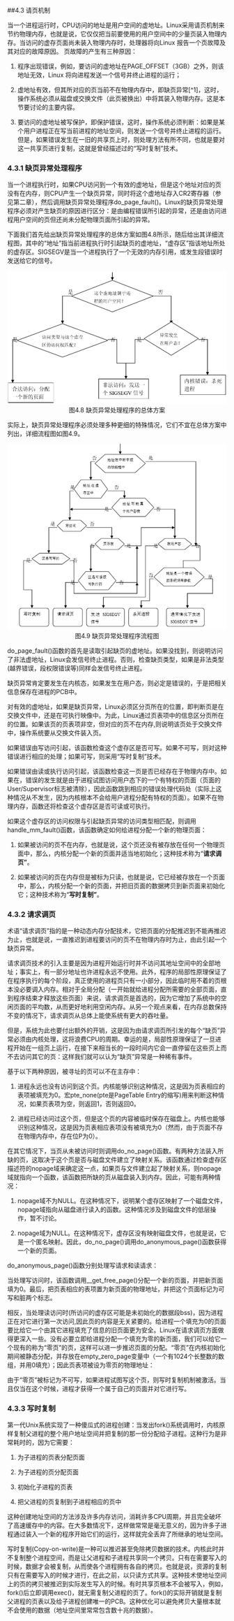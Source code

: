 ##4.3 请页机制

当一个进程运行时，CPU访问的地址是用户空间的虚地址。Linux采用请页机制来节约物理内存，也就是说，它仅仅把当前要使用的用户空间中的少量页装入物理内存。当访问的虚存页面尚未装入物理内存时，处理器将向Linux 报告一个页故障及其对应的故障原因。 页故障的产生有三种原因：

1.  程序出现错误，例如，要访问的虚地址在PAGE_OFFSET（3GB）之外，则该地址无效，Linux 将向进程发送一个信号并终止进程的运行；

2.  虚地址有效，但其所对应的页当前不在物理内存中，即缺页异常[^1]，这时，操作系统必须从磁盘或交换文件（此页被换出）中将其装入物理内存。这是本节要讨论的主要内容。

3.  要访问的虚地址被写保护，即保护错误，这时，操作系统必须判断：如果是某个用户进程正在写当前进程的地址空间，则发送一个信号并终止进程的运行。但是，如果错误发生在一旧的共享页上时，则处理方法有所不同，也就是要对这一共享页进行复制，这就是曾经描述过的“写时复制”技术。

### 4.3.1 缺页异常处理程序

当一个进程执行时，如果CPU访问到一个有效的虚地址，但是这个地址对应的页没有在内存，则CPU产生一个缺页异常，同时将这个虚地址存入CR2寄存器（参见第二章），然后调用缺页异常处理程序do_page_fault()。Linux的缺页异常处理程序必须对产生缺页的原因进行区分：是由编程错误所引起的异常，还是由访问进程用户空间的页但还尚未分配物理页面所引起的异常。

下面我们首先给出缺页异常处理程序的总体方案如图4.8所示，随后给出其详细流程图，其中的“地址”指当前进程执行时引起缺页的虚地址，“虚存区”指该地址所处的虚存区。SIGSEGV是当一个进程执行了一个无效的内存引用，或发生段错误时发送给它的信号。

<div style="text-align: center">
<img src="4_8.png"/>
</div>

<center>图4.8  缺页异常处理程序的总体方案</center>

实际上，缺页异常处理程序必须处理多种更细的特殊情况，它们不宜在总体方案中列出，详细流程图如图4.9。
<div style="text-align: center">
<img src="4_9.png"/>
</div>

<center>图4.9 缺页异常处理程序流程图</center>

do_page_fault()函数的首先是读取引起缺页的虚地址。如果没找到，则说明访问了非法虚地址，Linux会发信号终止进程。否则，检查缺页类型，如果是非法类型(越界错误，段权限错误等)同样会发信号终止进程。

缺页异常肯定要发生在内核态，如果发生在用户态，则必定是错误的，于是把相关信息保存在进程的PCB中。

对有效的虚地址，如果是缺页异常，Linux必须区分页所在的位置，即判断页是在交换文件中，还是在可执行映像中。为此，Linux通过页表项中的信息区分页所在的位置。如果该页的页表项非空，但对应的页不在内存,则说明该页处于交换文件中，操作系统要从交换文件装入页。

如果错误由写访问引起，该函数检查这个虚存区是否可写。如果不可写，则对这种错误进行相应的处理；如果可写，则采用“写时复制”技术。

如果错误由读或执行访问引起，该函数检查这一页是否已经存在于物理内存中。如果在，错误的发生就是由于进程试图访问用户态下的一个有特权的页面（页面的User/Supervisor标志被清除），因此函数跳到相应的错误处理代码处（实际上这种情况从不发生，因为内核根本不会给用户进程分配有特权的页面）。如果不在物理内存，函数还将检查这个虚存区是否可读或可执行。

如果这个虚存区的访问权限与引起缺页异常的访问类型相匹配，则调用handle_mm_fault()函数，该函数确定如何给进程分配一个新的物理页面：

1.  如果被访问的页不在内存，也就是说，这个页还没有被存放在任何一个物理页面中，那么，内核分配一个新的页面并适当地初始化；这种技术称为“**请求调页”**。

2.  如果被访问的页在内存但是被标为只读，也就是说，它已经被存放在一个页面中，那么，内核分配一个新的页面，并把旧页面的数据拷贝到新页面来初始化它；这种技术称为“**写时复制”**。

### 4.3.2 请求调页

术语“请求调页”指的是一种动态内存分配技术，它把页面的分配推迟到不能再推迟为止，也就是说，一直推迟到进程要访问的页不在物理内存时为止，由此引起一个缺页异常。

请求调页技术的引入主要是因为进程开始运行时并不访问其地址空间中的全部地址；事实上，有一部分地址也许进程永远不使用。此外，程序的局部性原理保证了在程序执行的每个阶段，真正使用的进程页只有一小部分，因此临时用不着的页根本没必要调入内存。相对于全局分配（一开始就给进程分配所需要的全部页面，直到程序结束才释放这些页面）来说，请求调页是首选的，因为它增加了系统中的空闲页面的平均数，从而更好地利用空闲内存。从另一个观点来看，在内存总数保持不变的情况下，请求调页从总体上能使系统有更大的吞吐量。

但是，系统为此也要付出额外的开销，这是因为由请求调页所引发的每个“缺页”异常必须由内核处理，这将浪费CPU的周期。幸运的是，局部性原理保证了一旦进程开始在一组页上运行，在接下来相当长的一段时间内它会一直停留在这些页上而不去访问其它的页：这样我们就可以认为“缺页”异常是一种稀有事件。

基于以下两种原因，被寻址的页可以不在主存中：

1.  进程永远也没有访问到这个页。内核能够识别这种情况，这是因为页表相应的表项被填充为0。宏pte_none(pte是PageTable Entry的缩写)用来判断这种情况，如果页表项为空，则返回1，否则返回0。

2.  进程已经访问过这个页，但是这个页的内容被临时保存在磁盘上。内核也能够识别这种情况，这是因为页表相应表项没有被填充为0（然而，由于页面不存在物理内存中，存在位P为0）。

在其它情况下，当页从未被访问时则调用do_no_page()函数。有两种方法装入所缺的页，这取决于这个页是否与磁盘文件建立了映射关系。该函数通过检查虚存区描述符的nopage域来确定这一点，如果页与文件建立起了映射关系，则nopage域就指向一个函数，该函数把所缺的页从磁盘装入到内存。因此，可能有两种情况：

1.  nopage域不为NULL。在这种情况下，说明某个虚存区映射了一个磁盘文件，nopage域指向从磁盘进行读入的函数。这种情况涉及到磁盘文件的低层操作，暂不讨论。

2.  nopage域为NULL。在这种情况下，虚存区没有映射磁盘文件，也就是说，它是一个匿名映射。因此，do_no_page()调用do_anonymous_page()函数获得一个新的页面。

do_anonymous_page()函数分别处理写请求和读请求：

当处理写访问时，该函数调用__get_free_page()分配一个新的页面，并把新页面填为0。最后，把页表相应的表项置为新页面的物理地址，并把这个页面标记为可写和脏两个标志。

相反，当处理读访问时(所访问的虚存区可能是未初始化的数据段bss)，因为进程正在对它进行第一次访问,因此页的内容是无关紧要的。给进程一个填充为0的页面要比给它一个由其它进程填充了信息的旧页面更为安全。Linux在请求调页方面做得更深入一些。没有必要立即给进程分配一个填充为零的新页面，我们可以给它一个现有的称为“零页”的页，这样可以进一步推迟页面的分配。“零页”在内核初始化期间被静态分配，并存放在empty_zero_page变量中（一个有1024个长整数的数组，并用0填充）；因此页表项被设为零页的物理地址：

由于“零页”被标记为不可写，如果进程试图写这个页，则写时复制机制被激活。当且仅当在这个时候，进程才获得一个属于自己的页面并对它进行写。

### 4.3.3 写时复制

第一代Unix系统实现了一种傻瓜式的进程创建：当发出fork()系统调用时，内核原样复制父进程的整个用户地址空间并把复制的那一份分配给子进程。这种行为是非常耗时的，因为它需要：

1.  为子进程的页表分配页面

2.  为子进程的页分配页面

3.  初始化子进程的页表

4.  把父进程的页复制到子进程相应的页中

这种创建地址空间的方法涉及许多内存访问，消耗许多CPU周期，并且完全破坏了高速缓存中的内容。在大多数情况下，这样做常常是毫无意义的，因为许多子进程通过装入一个新的程序开始它们的运行，这样就完全丢弃了所继承的地址空间。

写时复制(Copy-on-write)是一种可以推迟甚至免除拷贝数据的技术。内核此时并不复制整个进程空间，而是让父进程和子进程共享同一个拷贝。只有在需要写入的时候，数据才会被复制，从而使各个进程拥有各自的拷贝。也就是说，资源的复制只有在需要写入的时候才进行，在此之前，以只读方式共享。这种技术使地址空间上的页的拷贝被推迟到实际发生写入的时候。有时共享页根本不会被写入，例如，fork()后立即调用exec()，就无需复制父进程的页了。fork()的实际开销就是复制父进程的页表以及给子进程创建唯一的PCB。这种优化可以避免拷贝大量根本就不会使用的数据（地址空间里常常包含数十兆的数据）。

